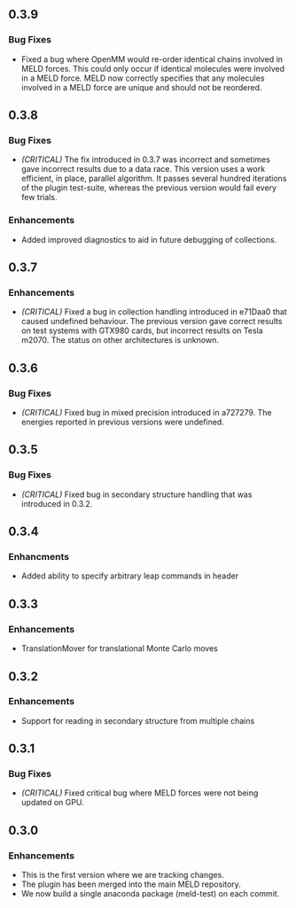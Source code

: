 ## 0.3.9

### Bug Fixes

- Fixed a bug where OpenMM would re-order identical
  chains involved in MELD forces. This could only
  occur if identical molecules were involved in a 
  MELD force. MELD now correctly specifies that any
  molecules involved in a MELD force are unique and
  should not be reordered.
  
## 0.3.8

### Bug Fixes

- *(CRITICAL)* The fix introduced in 0.3.7 was incorrect
   and sometimes gave incorrect results due to a data race.
   This version uses a work efficient, in place, parallel
   algorithm. It passes several hundred iterations of the
   plugin test-suite, whereas the previous version would
   fail every few trials.
   
### Enhancements

- Added improved diagnostics to aid in future debugging of
  collections.

## 0.3.7

### Enhancements

- *(CRITICAL)* Fixed a bug in collection handling introduced in
   e71Daa0 that caused undefined behaviour. The previous version
   gave correct results on test systems with GTX980 cards, but
   incorrect results on Tesla m2070. The status on other
   architectures is unknown.

## 0.3.6

### Bug Fixes

- *(CRITICAL)* Fixed bug in mixed precision introduced in a727279.
  The energies reported in previous versions were undefined.

## 0.3.5

### Bug Fixes

- *(CRITICAL)* Fixed bug in secondary structure handling that was
   introduced in 0.3.2.

## 0.3.4

### Enhancments
- Added ability to specify arbitrary leap commands in header

## 0.3.3

### Enhancements
- TranslationMover for translational Monte Carlo moves

## 0.3.2

### Enhancements
- Support for reading in secondary structure from multiple chains

## 0.3.1

### Bug Fixes
- *(CRITICAL)* Fixed critical bug where MELD forces were not
  being updated on GPU.
  
## 0.3.0

### Enhancements
- This is the first version where we are tracking changes.
- The plugin has been merged into the main MELD repository.
- We now build a single anaconda package (meld-test) on each commit.
